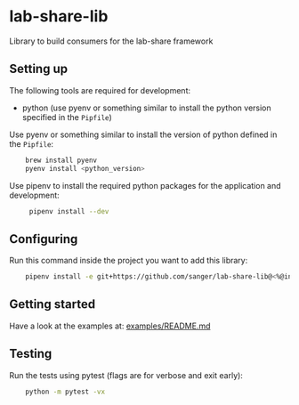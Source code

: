 # lab-share-lib

Library to build consumers for the lab-share framework

## Setting up

The following tools are required for development:

- python (use pyenv or something similar to install the python version specified in the `Pipfile`)

Use pyenv or something similar to install the version of python
defined in the `Pipfile`:

```bash
    brew install pyenv
    pyenv install <python_version>
```
        
Use pipenv to install the required python packages for the application and development:

```bash
     pipenv install --dev
```

## Configuring

Run this command inside the project you want to add this library:

```bash
    pipenv install -e git+https://github.com/sanger/lab-share-lib@<%@include file=".release-version"%>#egg=lab-share-lib
```

## Getting started

Have a look at the examples at: [examples/README.md](./examples/README.md)

## Testing

Run the tests using pytest (flags are for verbose and exit early):

```bash
    python -m pytest -vx
```

